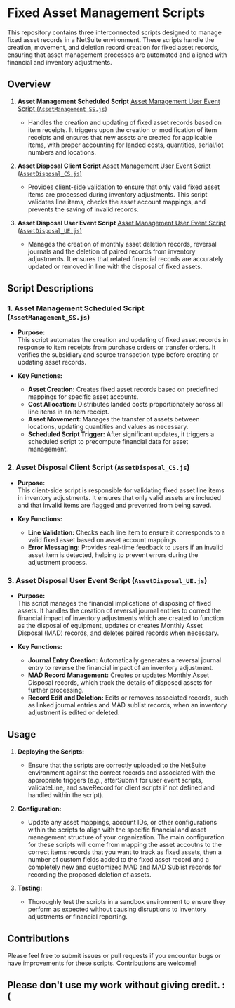 # Fixed Asset Management Scripts

This repository contains three interconnected scripts designed to manage fixed asset records in a NetSuite environment. These scripts handle the creation, movement, and deletion record creation for fixed asset records, ensuring that asset management processes are automated and aligned with financial and inventory adjustments.

## Overview

1. **Asset Management Scheduled Script** [Asset Management User Event Script (`AssetManagement_SS.js`)](https://github.com/Samuel-Dainton/NetSuite-Asset-Management/blob/main/AssetManagement_UE.js)

   - Handles the creation and updating of fixed asset records based on item receipts. It triggers upon the creation or modification of item receipts and ensures that new assets are created for applicable items, with proper accounting for landed costs, quantities, serial/lot numbers and locations.

2. **Asset Disposal Client Script** [Asset Management User Event Script (`AssetDisposal_CS.js`)](https://github.com/Samuel-Dainton/NetSuite-Asset-Management/blob/main/AssetDisposal_CS.js)

   - Provides client-side validation to ensure that only valid fixed asset items are processed during inventory adjustments. This script validates line items, checks the asset account mappings, and prevents the saving of invalid records.

3. **Asset Disposal User Event Script** [Asset Management User Event Script (`AssetDisposal_UE.js`)](https://github.com/Samuel-Dainton/NetSuite-Asset-Management/blob/main/AssetDisposal_UE.js)

   - Manages the creation of monthly asset deletion records, reversal journals and the deletion of paired records from inventory adjustments. It ensures that related financial records are accurately updated or removed in line with the disposal of fixed assets.

## Script Descriptions

### 1. Asset Management Scheduled Script (`AssetManagement_SS.js`)

- **Purpose:**  
  This script automates the creation and updating of fixed asset records in response to item receipts from purchase orders or transfer orders. It verifies the subsidiary and source transaction type before creating or updating asset records.

- **Key Functions:**
  - **Asset Creation:** Creates fixed asset records based on predefined mappings for specific asset accounts.
  - **Cost Allocation:** Distributes landed costs proportionately across all line items in an item receipt.
  - **Asset Movement:** Manages the transfer of assets between locations, updating quantities and values as necessary.
  - **Scheduled Script Trigger:** After significant updates, it triggers a scheduled script to precompute financial data for asset management.

### 2. Asset Disposal Client Script (`AssetDisposal_CS.js`)

- **Purpose:**  
  This client-side script is responsible for validating fixed asset line items in inventory adjustments. It ensures that only valid assets are included and that invalid items are flagged and prevented from being saved.

- **Key Functions:**
  - **Line Validation:** Checks each line item to ensure it corresponds to a valid fixed asset based on asset account mappings.
  - **Error Messaging:** Provides real-time feedback to users if an invalid asset item is detected, helping to prevent errors during the adjustment process.

### 3. Asset Disposal User Event Script (`AssetDisposal_UE.js`)

- **Purpose:**  
  This script manages the financial implications of disposing of fixed assets. It handles the creation of reversal journal entries to correct the financial impact of inventory adjustments which are created to function as the disposal of equipment, updates or creates Monthly Asset Disposal (MAD) records, and deletes paired records when necessary.

- **Key Functions:**
  - **Journal Entry Creation:** Automatically generates a reversal journal entry to reverse the financial impact of an inventory adjustment.
  - **MAD Record Management:** Creates or updates Monthly Asset Disposal records, which track the details of disposed assets for further processing.
  - **Record Edit and Deletion:** Edits or removes associated records, such as linked journal entries and MAD sublist records, when an inventory adjustment is edited or deleted.

## Usage

1. **Deploying the Scripts:**
   - Ensure that the scripts are correctly uploaded to the NetSuite environment against the correct records and associated with the appropriate triggers (e.g., afterSubmit for user event scripts, validateLine, and saveRecord for client scripts if not defined and handled within the script).
   
2. **Configuration:**
   - Update any asset mappings, account IDs, or other configurations within the scripts to align with the specific financial and asset management structure of your organization. The main configuration for these scripts will come from mapping the asset accoutns to the correct items records that you want to track as fixed assets, then a number of custom fields added to the fixed asset record and a completely new and customized MAD and MAD Sublist records for recording the proposed deletion of assets.

3. **Testing:**
   - Thoroughly test the scripts in a sandbox environment to ensure they perform as expected without causing disruptions to inventory adjustments or financial reporting.

## Contributions

Please feel free to submit issues or pull requests if you encounter bugs or have improvements for these scripts. Contributions are welcome!

## Please don't use my work without giving credit. :(
